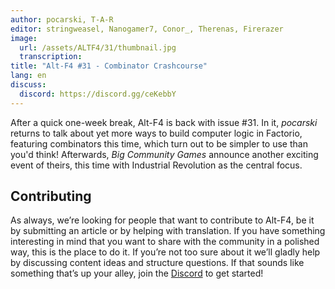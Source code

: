 ```yaml
---
author: pocarski, T-A-R
editor: stringweasel, Nanogamer7, Conor_, Therenas, Firerazer
image:
  url: /assets/ALTF4/31/thumbnail.jpg
  transcription:
title: "Alt-F4 #31 - Combinator Crashcourse"
lang: en
discuss:
  discord: https://discord.gg/ceKebbY
---
```


After a quick one-week break, Alt-F4 is back with issue #31. In it, *pocarski* returns to talk about yet more ways to build computer logic in Factorio, featuring combinators this time, which turn out to be simpler to use than you'd think! Afterwards, *Big Community Games* announce another exciting event of theirs, this time with Industrial Revolution as the central focus.


## Contributing

As always, we’re looking for people that want to contribute to Alt-F4, be it by submitting an article or by helping with translation. If you have something interesting in mind that you want to share with the community in a polished way, this is the place to do it. If you’re not too sure about it we’ll gladly help by discussing content ideas and structure questions. If that sounds like something that’s up your alley, join the [Discord](https://discord.gg/nxnCFkb) to get started!
